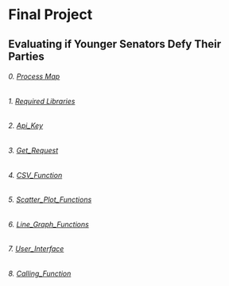 # Final Project
## Evaluating if Younger Senators Defy Their Parties

###### 0.  [Process Map](Process_Map.docx)
###### 1.  [Required Libraries](Required_Libaries.png)
###### 2.  [Api_Key](API_Key.png)
###### 3.  [Get_Request](Get_Request.png)
###### 4.  [CSV_Function](CSV_Function)
###### 5.  [Scatter_Plot_Functions](scatter_plot_functions.png)
###### 6.  [Line_Graph_Functions](line_graph_functions.png)
###### 7.  [User_Interface](User_Interface.png)
###### 8.  [Calling_Function](calling_functions.png)
